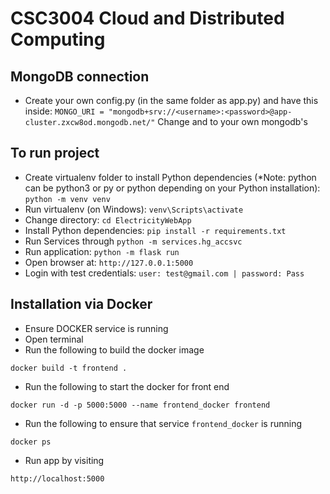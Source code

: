 # CSC3004 Cloud and Distributed Computing

## MongoDB connection
- Create your own config.py (in the same folder as app.py) and have this inside:
```MONGO_URI = "mongodb+srv://<username>:<password>@app-cluster.zxcw8od.mongodb.net/"```
Change <username> and <password> to your own mongodb's

## To run project
- Create virtualenv folder to install Python dependencies (*Note: python can be python3 or py or python depending on your Python installation): ```python -m venv venv```
- Run virtualenv (on Windows): ```venv\Scripts\activate```
- Change directory: ```cd ElectricityWebApp```
- Install Python dependencies: ```pip install -r requirements.txt```
- Run Services through ```python -m services.hg_accsvc```
- Run application: ```python -m flask run```
- Open browser at: ```http://127.0.0.1:5000```
- Login with test credentials: ```user: test@gmail.com | password: Pass```

## Installation via Docker
- Ensure DOCKER service is running
- Open terminal
- Run the following to build the docker image
```
docker build -t frontend .
```
- Run the following to start the docker for front end
``` 
docker run -d -p 5000:5000 --name frontend_docker frontend
```
- Run the following to ensure that service ```frontend_docker``` is running
```
docker ps
``` 
- Run app by visiting 
```
http://localhost:5000
```

